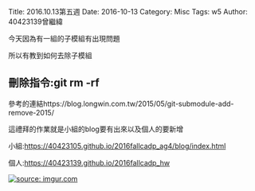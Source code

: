 Title: 2016.10.13第五週
Date: 2016-10-13
Category: Misc
Tags: w5
Author: 40423139曾繼緯



<!-- PELICAN_END_SUMMARY -->
今天因為有一組的子模組有出現問題

所以有教到如何去除子模組

## 刪除指令:git rm -rf

參考的連結https://blog.longwin.com.tw/2015/05/git-submodule-add-remove-2015/

這禮拜的作業就是小組的blog要有出來以及個人的要新增

小組:https://40423105.github.io/2016fallcadp_ag4/blog/index.html

個人:https://40423139.github.io/2016fallcadp_hw

<a href="http://imgur.com/vLLN4Dg"><img src="http://i.imgur.com/vLLN4Dg.jpg" title="source: imgur.com" /></a>







